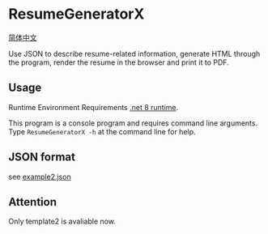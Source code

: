 # ResumeGeneratorX
[简体中文](./README.zh-cn.md)

Use JSON to describe resume-related information, generate HTML through the program, render the resume in the browser and print it to PDF.

## Usage
Runtime Environment Requirements [.net 8 runtime](https://dotnet.microsoft.com/en-us/download/dotnet/8.0).

This program is a console program and requires command line arguments. Type `ResumeGeneratorX -h` at the command line for help.

## JSON format
see [example2.json](./ResumeGeneratorX/Assets/example2.json)

## Attention
Only template2 is avaliable now.
